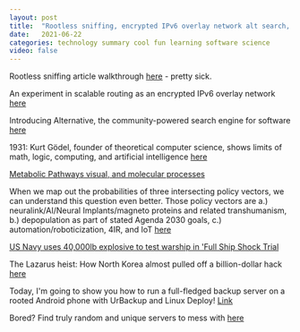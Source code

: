 ```yaml
---
layout: post
title:  "Rootless sniffing, encrypted IPv6 overlay network alt search, limits of AI, Metabolic Pathways Visual, US navy explosion, Great Reset, NK billion dollar hack, old phone server, server.casino"
date:   2021-06-22
categories: technology summary cool fun learning software science
video: false
---
```


Rootless sniffing article walkthrough [here](https://lude.rs/h4ck1ng/rootless_sniffing.html) - pretty sick.

An experiment in scalable routing as an encrypted IPv6 overlay network [here](//github.com/yggdrasil-network/yggdrasil-go)

Introducing Alternative, the community-powered search engine for software [here](//alternative-a.com/en/blog/v3release)

1931: Kurt Gödel, founder of theoretical computer science, shows limits of math, logic, computing, and artificial intelligence [here](//people.idsia.ch/~juergen/goedel-1931-founder-theoretical-computer-science-AI.html)

[Metabolic Pathways visual, and molecular processes](//biochemical-pathways.com/#/map/1)

When we map out the probabilities of three intersecting policy vectors, we can understand this question even better. Those policy vectors are a.) neuralink/AI/Neural Implants/magneto proteins and related transhumanism, b.) depopulation as part of stated Agenda 2030 goals, c.) automation/roboticization, 4IR, and IoT [here](//www.zerohedge.com/geopolitical/have-great-reset-technocrats-really-thought-through)

[US Navy uses 40,000lb explosive to test warship in 'Full Ship Shock Trial](https://www.bbc.co.uk/news/av/world-us-canada-57547885)

The Lazarus heist: How North Korea almost pulled off a billion-dollar hack [here](//www.bbc.co.uk/news/stories-57520169)

Today, I'm going to show you how to run a full-fledged backup server on a rooted Android phone with UrBackup and Linux Deploy! [Link](//www.hannahtech.co/post/turn-your-old-cracked-android-phone-into-a-backup-server-urbackup-linux-deploy-tutorial-part-i)

Bored? Find truly random and unique servers to mess with [here](http://server.casino/)
